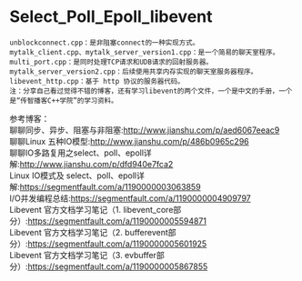 # Select_Poll_Epoll_libevent

	unblockconnect.cpp：是非阻塞connect的一种实现方式。		
	mytalk_client.cpp、mytalk_server_version1.cpp：是一个简易的聊天室程序。		
	multi_port.cpp：是同时处理TCP请求和UDB请求的回射服务器。		
	mytalk_server_version2.cpp：后续使用共享内存实现的聊天室服务器程序。		
	libevent_http.cpp：基于 http 协议的服务器代码。		
	注：分享自己看过觉得不错的博客，还有学习libevent的两个文件，一个是中文的手册，一个是“传智播客C++学院”的学习资料。		
参考博客：		
	聊聊同步、异步、阻塞与非阻塞:http://www.jianshu.com/p/aed6067eeac9		
	聊聊Linux 五种IO模型:http://www.jianshu.com/p/486b0965c296		
	聊聊IO多路复用之select、poll、epoll详解:http://www.jianshu.com/p/dfd940e7fca2		
	Linux IO模式及 select、poll、epoll详解:https://segmentfault.com/a/1190000003063859		
	I/O并发编程总结:https://segmentfault.com/a/1190000004909797		
	Libevent 官方文档学习笔记（1. libevent_core部分）:https://segmentfault.com/a/1190000005594871		
	Libevent 官方文档学习笔记（2. bufferevent部分）:https://segmentfault.com/a/1190000005601925		
	Libevent 官方文档学习笔记（3. evbuffer部分）:https://segmentfault.com/a/1190000005867855
